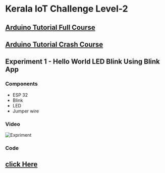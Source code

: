 # Kerala IoT Challenge Level-2

## [**Arduino Tutorial Full Course**](https://youtube.com/playlist?list=PLqN-fAjatOhIxiOwHaPqVcskxGkPgwnWW)
## [**Arduino Tutorial Crash Course**](https://youtube.com/playlist?list=PLqN-fAjatOhIiUwQGeQlP8OW84j9I8kjb)

## Experiment 1 - Hello World LED Blink Using Blink App
### Components
* ESP 32
* Blink
* LED
* Jumper wire

### Video
![Expriment ](https://sci-copath.github.io/Kerala-IoT-Challenge/assat/videos/level2/exp1.gif)

### Code
## [click Here](https://github.com/SCI-COPATH/keralaIOTL2EXP1.git)